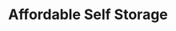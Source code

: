 ---
title: "Affordable Self Storage"
url: /denton/affordable-self-storage-shady-oaks-drive/
shop: Mieten
---